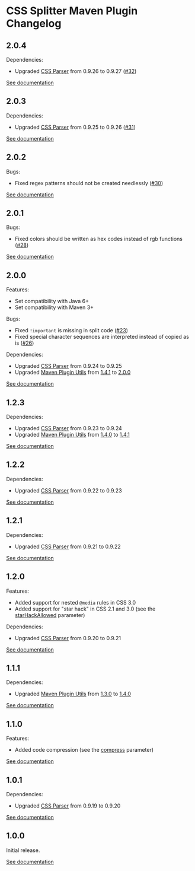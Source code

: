 # CSS Splitter Maven Plugin Changelog

## 2.0.4
Dependencies:
* Upgraded [CSS Parser](http://cssparser.sourceforge.net/) from 0.9.26 to 0.9.27 ([#32](https://github.com/gabrysbiz/css-splitter-maven-plugin/issues/32))

[See documentation](https://gabrysbiz.github.io/css-splitter-maven-plugin/LATEST/)

## 2.0.3
Dependencies:
* Upgraded [CSS Parser](http://cssparser.sourceforge.net/) from 0.9.25 to 0.9.26 ([#31](https://github.com/gabrysbiz/css-splitter-maven-plugin/issues/31))

[See documentation](https://gabrysbiz.github.io/css-splitter-maven-plugin/2.0.3/)

## 2.0.2
Bugs:
* Fixed regex patterns should not be created needlessly ([#30](https://github.com/gabrysbiz/css-splitter-maven-plugin/issues/30))

[See documentation](https://gabrysbiz.github.io/css-splitter-maven-plugin/2.0.2/)

## 2.0.1
Bugs:
* Fixed colors should be written as hex codes instead of rgb functions ([#28](https://github.com/gabrysbiz/css-splitter-maven-plugin/issues/28))

[See documentation](https://gabrysbiz.github.io/css-splitter-maven-plugin/2.0.1/)

## 2.0.0
Features:
* Set compatibility with Java 6+
* Set compatibility with Maven 3+

Bugs:
* Fixed `!important` is missing in split code  ([#23](https://github.com/gabrysbiz/css-splitter-maven-plugin/issues/23))
* Fixed special character sequences are interpreted instead of copied as is ([#26](https://github.com/gabrysbiz/css-splitter-maven-plugin/issues/26))

Dependencies:
* Upgraded [CSS Parser](http://cssparser.sourceforge.net/) from 0.9.24 to 0.9.25
* Upgraded [Maven Plugin Utils](https://gabrysbiz.github.io/maven-plugin-utils) from [1.4.1](https://gabrysbiz.github.io/maven-plugin-utils1.4.1/) to [2.0.0](https://gabrysbiz.github.io/maven-plugin-utils2.0.0/)

[See documentation](https://gabrysbiz.github.io/css-splitter-maven-plugin/2.0.0/)

## 1.2.3
Dependencies:
* Upgraded [CSS Parser](http://cssparser.sourceforge.net/) from 0.9.23 to 0.9.24
* Upgraded [Maven Plugin Utils](https://gabrysbiz.github.io/maven-plugin-utils) from [1.4.0](https://gabrysbiz.github.io/maven-plugin-utils1.4.0/) to [1.4.1](https://gabrysbiz.github.io/maven-plugin-utils1.4.1/)

[See documentation](https://gabrysbiz.github.io/css-splitter-maven-plugin/1.2.3/)

## 1.2.2
Dependencies:
* Upgraded [CSS Parser](http://cssparser.sourceforge.net/) from 0.9.22 to 0.9.23

[See documentation](https://gabrysbiz.github.io/css-splitter-maven-plugin/1.2.2/)

## 1.2.1
Dependencies:
* Upgraded [CSS Parser](http://cssparser.sourceforge.net/) from 0.9.21 to 0.9.22

[See documentation](https://gabrysbiz.github.io/css-splitter-maven-plugin/1.2.1/)

## 1.2.0
Features:
* Added support for nested `@media` rules in CSS 3.0
* Added support for "star hack" in CSS 2.1 and 3.0 (see the [starHackAllowed](https://gabrysbiz.github.io/css-splitter-maven-plugin/1.2.0/split-mojo.html#starHackAllowed) parameter)

Dependencies:
* Upgraded [CSS Parser](http://cssparser.sourceforge.net/) from 0.9.20 to 0.9.21

[See documentation](https://gabrysbiz.github.io/css-splitter-maven-plugin/1.2.0/)

## 1.1.1
Dependencies:
* Upgraded [Maven Plugin Utils](https://gabrysbiz.github.io/maven-plugin-utils) from [1.3.0](https://gabrysbiz.github.io/maven-plugin-utils1.3.0/) to [1.4.0](https://gabrysbiz.github.io/maven-plugin-utils1.4.0/)

[See documentation](https://gabrysbiz.github.io/css-splitter-maven-plugin/1.1.1/)

## 1.1.0
Features:
* Added code compression (see the [compress](https://gabrysbiz.github.io/css-splitter-maven-plugin/1.1.0/split-mojo.html#compress) parameter)

[See documentation](https://gabrysbiz.github.io/css-splitter-maven-plugin/1.1.0/)

## 1.0.1
Dependencies:
* Upgraded [CSS Parser](http://cssparser.sourceforge.net/) from 0.9.19 to 0.9.20

[See documentation](https://gabrysbiz.github.io/css-splitter-maven-plugin/1.0.1/)

## 1.0.0
Initial release.

[See documentation](https://gabrysbiz.github.io/css-splitter-maven-plugin/1.0.0/)
